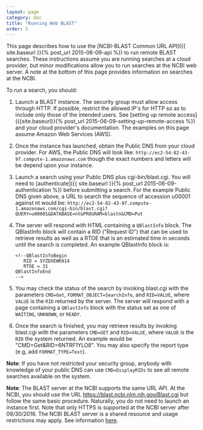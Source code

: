 ```yaml
---
layout: page
category: doc
title: "Running Web BLAST"
order: 5
---
```

This page describes how to use the [NCBI-BLAST Common URL API]({{ site.baseurl }}{% post_url 2015-06-09-api %}) to run remote BLAST searches.  These instructions assume you are running searches at a cloud provider, but minor modifications
allow you to run searches at the NCBI web server.  A note at the bottom of this page provides information on searches at the NCBI.

To run a search, you should:

1. Launch a BLAST instance. The security group must allow access through HTTP.
   If possible, restrict the allowed IP's for HTTP so as to include only those
   of the intended users. See [setting up remote access]({{site.baseurl}}{% post_url 2015-06-09-setting-up-remote-access %}) and your cloud provider's documentation. The examples
   on this page assume Amazon Web Services (AWS).

1. Once the instance has launched, obtain the Public DNS from your cloud provider.
For AWS, the Public DNS will look like:
`http://ec2-54-82-43-97.compute-1.amazonaws.com` though the exact numbers and letters
will be depend upon your instance.

1. Launch a search using your Public DNS plus cgi-bin/blast.cgi. You will need to 
[authenticate]({{ site.baseurl }}{% post_url 2015-06-09-authentication %}) before submitting a search.
For the example Public DNS given above, a URL to search the sequence of accession
u00001 against nt would be:
`http://ec2-54-82-43-97.compute-1.amazonaws.com/cgi-bin/blast.cgi?QUERY=u00001&DATABASE=nt&PROGRAM=blastn&CMD=Put`

1. The server will respond with HTML containing a `QBlastInfo` block.  The QBlastInfo block will contain
a RID ("Request ID") that can be used to retrieve results as well as a RTOE that is an estimated time in seconds 
until the search is completed.  An example QBlastInfo block is:

    ```
    <!--QBlastInfoBegin
       RID = SYZDXEWK014  
       RTOE = 31  
    QBlastInfoEnd
    -->
    ```

1. You may check the status of the search by invoking blast.cgi with the parameters `CMD=Get`,
`FORMAT_OBJECT=SearchInfo`, and `RID=VALUE`, where `VALUE` is the `RID` returned by
the server.  The server will respond with a page containing a `QBlastInfo`
block with the status set as one of `WAITING`, `UNKNOWN`, or `READY`.

1. Once the search is finished, you may retrieve results by invoking blast.cgi
with the parameters `CMD=GET` and `RID=VALUE`, where `VALUE` is the `RID` the system
returned. An example would be "CMD=Get&RID=6NTRF1YLO8". You may also specify
the report type (e.g, add `FORMAT_TYPE=Text`).

**Note**: If you have not restricted your security group, anybody
with knowledge of your public DNS can use `CMD=DisplayRIDs` to see all remote
searches available on the system.

**Note**: The BLAST server at the NCBI supports the same URL API.  At the NCBI, you should
use the URL https://blast.ncbi.nlm.nih.gov/Blast.cgi but follow the same basic procedure.  Naturally, you do not need to launch an instance first.  Note that only HTTPS is supported at the NCBI server after 09/30/2016.  The NCBI BLAST 
server is a shared resource and usage restrictions may apply.  See information 
[here](https://blast.ncbi.nlm.nih.gov/Blast.cgi?CMD=Web&PAGE_TYPE=BlastDocs&DOC_TYPE=DeveloperInfo).
